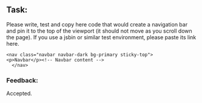 ## Task: 

Please write, test and copy here code that would create a navigation bar and pin it to the top of the viewport (it should not move as you scroll down the page).  If you use a jsbin or similar test environment, please paste its link here.


    <nav class="navbar navbar-dark bg-primary sticky-top">
    <p>Navbar</p><!-- Navbar content -->
      </nav>

### Feedback:

Accepted.